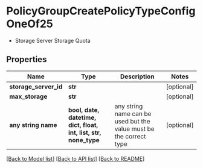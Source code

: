 # PolicyGroupCreatePolicyTypeConfigOneOf25

- Storage Server Storage Quota 

## Properties
Name | Type | Description | Notes
------------ | ------------- | ------------- | -------------
**storage_server_id** | **str** |  | [optional] 
**max_storage** | **str** |  | [optional] 
**any string name** | **bool, date, datetime, dict, float, int, list, str, none_type** | any string name can be used but the value must be the correct type | [optional]

[[Back to Model list]](../README.md#documentation-for-models) [[Back to API list]](../README.md#documentation-for-api-endpoints) [[Back to README]](../README.md)


